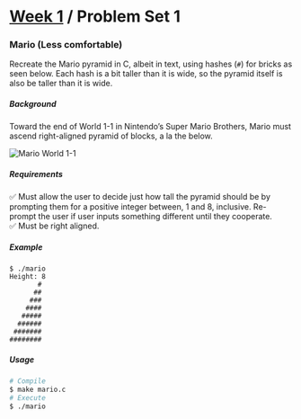 # [Week 1](../../../) / Problem Set 1

### Mario (Less comfortable)

Recreate the Mario pyramid in C, albeit in text, using hashes (`#`) for bricks as seen below. Each hash is a bit taller than it is wide, so the pyramid itself is also be taller than it is wide.

##### Background

Toward the end of World 1-1 in Nintendo’s Super Mario Brothers, Mario must ascend right-aligned pyramid of blocks, a la the below.

![Mario World 1-1](https://cs50.harvard.edu/x/2021/psets/1/mario/less/pyramid.png)

##### Requirements

:white_check_mark: Must allow the user to decide just how tall the pyramid should be by prompting them for a positive integer between, 1 and 8, inclusive. Re-prompt the user if user inputs something different until they cooperate.\
:white_check_mark: Must be right aligned.

##### Example

```
$ ./mario
Height: 8
       #
      ##
     ###
    ####
   #####
  ######
 #######
########
```

##### Usage

```bash
# Compile
$ make mario.c
# Execute
$ ./mario
```
